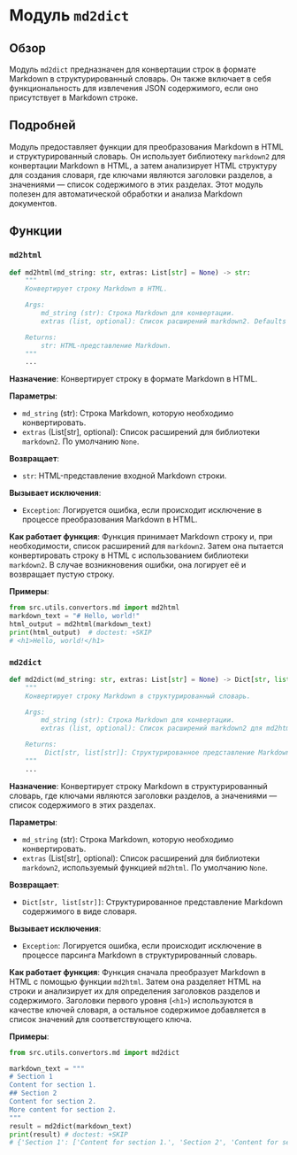 # Модуль `md2dict`

## Обзор

Модуль `md2dict` предназначен для конвертации строк в формате Markdown в структурированный словарь. Он также включает в себя функциональность для извлечения JSON содержимого, если оно присутствует в Markdown строке.

## Подробней

Модуль предоставляет функции для преобразования Markdown в HTML и структурированный словарь. Он использует библиотеку `markdown2` для конвертации Markdown в HTML, а затем анализирует HTML структуру для создания словаря, где ключами являются заголовки разделов, а значениями — список содержимого в этих разделах. Этот модуль полезен для автоматической обработки и анализа Markdown документов.

## Функции

### `md2html`

```python
def md2html(md_string: str, extras: List[str] = None) -> str:
    """
    Конвертирует строку Markdown в HTML.

    Args:
        md_string (str): Строка Markdown для конвертации.
        extras (list, optional): Список расширений markdown2. Defaults to None.

    Returns:
        str: HTML-представление Markdown.
    """
    ...
```

**Назначение**: Конвертирует строку в формате Markdown в HTML.

**Параметры**:
- `md_string` (str): Строка Markdown, которую необходимо конвертировать.
- `extras` (List[str], optional): Список расширений для библиотеки `markdown2`. По умолчанию `None`.

**Возвращает**:
- `str`: HTML-представление входной Markdown строки.

**Вызывает исключения**:
- `Exception`: Логируется ошибка, если происходит исключение в процессе преобразования Markdown в HTML.

**Как работает функция**:
Функция принимает Markdown строку и, при необходимости, список расширений для `markdown2`. Затем она пытается конвертировать строку в HTML с использованием библиотеки `markdown2`. В случае возникновения ошибки, она логирует её и возвращает пустую строку.

**Примеры**:

```python
from src.utils.convertors.md import md2html
markdown_text = "# Hello, world!"
html_output = md2html(markdown_text)
print(html_output)  # doctest: +SKIP
# <h1>Hello, world!</h1>
```

### `md2dict`

```python
def md2dict(md_string: str, extras: List[str] = None) -> Dict[str, list[str]]:
    """
    Конвертирует строку Markdown в структурированный словарь.

    Args:
        md_string (str): Строка Markdown для конвертации.
        extras (list, optional): Список расширений markdown2 для md2html. Defaults to None.

    Returns:
         Dict[str, list[str]]: Структурированное представление Markdown содержимого.
    """
    ...
```

**Назначение**: Конвертирует строку Markdown в структурированный словарь, где ключами являются заголовки разделов, а значениями — список содержимого в этих разделах.

**Параметры**:
- `md_string` (str): Строка Markdown, которую необходимо конвертировать.
- `extras` (List[str], optional): Список расширений для библиотеки `markdown2`, используемый функцией `md2html`. По умолчанию `None`.

**Возвращает**:
- `Dict[str, list[str]]`: Структурированное представление Markdown содержимого в виде словаря.

**Вызывает исключения**:
- `Exception`: Логируется ошибка, если происходит исключение в процессе парсинга Markdown в структурированный словарь.

**Как работает функция**:
Функция сначала преобразует Markdown в HTML с помощью функции `md2html`. Затем она разделяет HTML на строки и анализирует их для определения заголовков разделов и содержимого. Заголовки первого уровня (`<h1>`) используются в качестве ключей словаря, а остальное содержимое добавляется в список значений для соответствующего ключа.

**Примеры**:

```python
from src.utils.convertors.md import md2dict

markdown_text = """
# Section 1
Content for section 1.
## Section 2
Content for section 2.
More content for section 2.
"""
result = md2dict(markdown_text)
print(result) # doctest: +SKIP
# {'Section 1': ['Content for section 1.', 'Section 2', 'Content for section 2.', 'More content for section 2.']}
